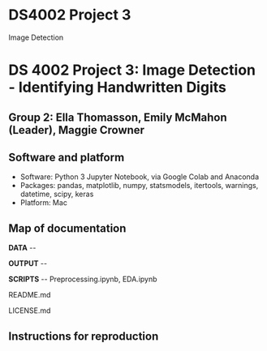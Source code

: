 # DS4002 Project 3
Image Detection
# DS 4002 Project 3: Image Detection - Identifying Handwritten Digits
## Group 2: Ella Thomasson, Emily McMahon (Leader), Maggie Crowner

## Software and platform 
- Software: Python 3 Jupyter Notebook, via Google Colab and Anaconda
- Packages: pandas, matplotlib, numpy, statsmodels, itertools, warnings, datetime, scipy, keras
- Platform: Mac

## Map of documentation
**DATA** -- 

**OUTPUT** -- 

**SCRIPTS** -- Preprocessing.ipynb, EDA.ipynb

README.md

LICENSE.md

## Instructions for reproduction
